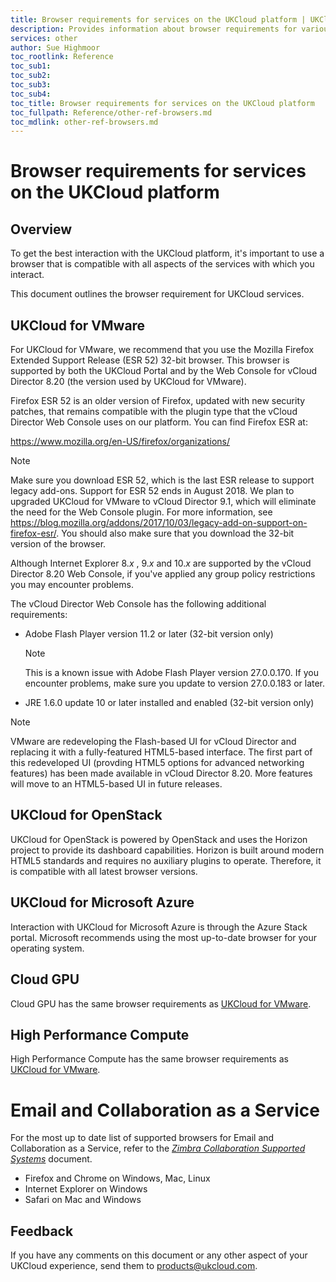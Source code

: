 ```yaml
---
title: Browser requirements for services on the UKCloud platform | UKCloud Ltd
description: Provides information about browser requirements for various services on the UKCloud platform
services: other
author: Sue Highmoor
toc_rootlink: Reference
toc_sub1: 
toc_sub2:
toc_sub3:
toc_sub4:
toc_title: Browser requirements for services on the UKCloud platform
toc_fullpath: Reference/other-ref-browsers.md
toc_mdlink: other-ref-browsers.md
---
```


# Browser requirements for services on the UKCloud platform

## Overview

To get the best interaction with the UKCloud platform, it's important to use a browser that is compatible with all aspects of the services with which you interact.

This document outlines the browser requirement for UKCloud services.

## UKCloud for VMware

For UKCloud for VMware, we recommend that you use the Mozilla Firefox Extended Support Release (ESR 52) 32-bit browser. This browser is supported by both the UKCloud Portal and by the Web Console for vCloud Director 8.20 (the version used by UKCloud for VMware).

Firefox ESR 52 is an older version of Firefox, updated with new security patches, that remains compatible with the plugin type that the vCloud Director Web Console uses on our platform. You can find Firefox ESR at:

<https://www.mozilla.org/en-US/firefox/organizations/>

> [!NOTE]
> Make sure you download ESR 52, which is the last ESR release to support legacy add-ons. Support for ESR 52 ends in August 2018. We plan to upgraded UKCloud for VMware to vCloud Director 9.1, which will eliminate the need for the Web Console plugin. For more information, see <https://blog.mozilla.org/addons/2017/10/03/legacy-add-on-support-on-firefox-esr/>. You should also make sure that you download the 32-bit version of the browser.

Although Internet Explorer 8.*x* , 9.*x* and 10.*x* are supported by the vCloud Director 8.20 Web Console, if you've applied any group policy restrictions you may encounter problems.

The vCloud Director Web Console has the following additional requirements:

- Adobe Flash Player version 11.2 or later (32-bit version only)

    > [!NOTE]
    > This is a known issue with Adobe Flash Player version 27.0.0.170. If you encounter problems, make sure you update to version 27.0.0.183 or later.

- JRE 1.6.0 update 10 or later installed and enabled (32-bit version only)

> [!NOTE]
> VMware are redeveloping the Flash-based UI for vCloud Director and replacing it with a fully-featured HTML5-based interface. The first part of this redeveloped UI (provding HTML5 options for advanced networking features) has been made available in vCloud Director 8.20. More features will move to an HTML5-based UI in future releases.

## UKCloud for OpenStack

UKCloud for OpenStack is powered by OpenStack and uses the Horizon project to provide its dashboard capabilities. Horizon is built around modern HTML5 standards and requires no auxiliary plugins to operate. Therefore, it is compatible with all latest browser versions.

## UKCloud for Microsoft Azure

Interaction with UKCloud for Microsoft Azure is through the Azure Stack portal. Microsoft recommends using the most up-to-date browser for your operating system.

## Cloud GPU

Cloud GPU has the same browser requirements as [UKCloud for VMware](#ukcloud-for-vmware).

## High Performance Compute

High Performance Compute has the same browser requirements as [UKCloud for VMware](#ukcloud-for-vmware).

# Email and Collaboration as a Service

For the most up to date list of supported browsers for Email and Collaboration as a Service, refer to the [*Zimbra Collaboration Supported Systems*](https://wiki.zimbra.com/wiki/Zimbra_Releases/8.7.0/Supported_Systems) document.

- Firefox and Chrome on Windows, Mac, Linux
- Internet Explorer on Windows
- Safari on Mac and Windows

## Feedback

If you have any comments on this document or any other aspect of your UKCloud experience, send them to <products@ukcloud.com>.
